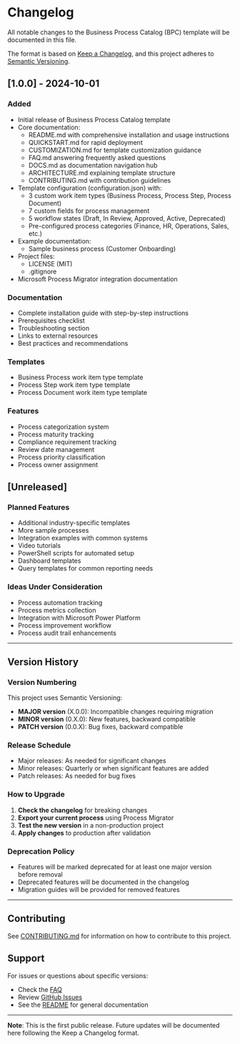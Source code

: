 # Changelog

All notable changes to the Business Process Catalog (BPC) template will be documented in this file.

The format is based on [Keep a Changelog](https://keepachangelog.com/en/1.0.0/),
and this project adheres to [Semantic Versioning](https://semver.org/spec/v2.0.0.html).

## [1.0.0] - 2024-10-01

### Added
- Initial release of Business Process Catalog template
- Core documentation:
  - README.md with comprehensive installation and usage instructions
  - QUICKSTART.md for rapid deployment
  - CUSTOMIZATION.md for template customization guidance
  - FAQ.md answering frequently asked questions
  - DOCS.md as documentation navigation hub
  - ARCHITECTURE.md explaining template structure
  - CONTRIBUTING.md with contribution guidelines
- Template configuration (configuration.json) with:
  - 3 custom work item types (Business Process, Process Step, Process Document)
  - 7 custom fields for process management
  - 5 workflow states (Draft, In Review, Approved, Active, Deprecated)
  - Pre-configured process categories (Finance, HR, Operations, Sales, etc.)
- Example documentation:
  - Sample business process (Customer Onboarding)
- Project files:
  - LICENSE (MIT)
  - .gitignore
- Microsoft Process Migrator integration documentation

### Documentation
- Complete installation guide with step-by-step instructions
- Prerequisites checklist
- Troubleshooting section
- Links to external resources
- Best practices and recommendations

### Templates
- Business Process work item type template
- Process Step work item type template
- Process Document work item type template

### Features
- Process categorization system
- Process maturity tracking
- Compliance requirement tracking
- Review date management
- Process priority classification
- Process owner assignment

## [Unreleased]

### Planned Features
- Additional industry-specific templates
- More sample processes
- Integration examples with common systems
- Video tutorials
- PowerShell scripts for automated setup
- Dashboard templates
- Query templates for common reporting needs

### Ideas Under Consideration
- Process automation tracking
- Process metrics collection
- Integration with Microsoft Power Platform
- Process improvement workflow
- Process audit trail enhancements

---

## Version History

### Version Numbering

This project uses Semantic Versioning:
- **MAJOR version** (X.0.0): Incompatible changes requiring migration
- **MINOR version** (0.X.0): New features, backward compatible
- **PATCH version** (0.0.X): Bug fixes, backward compatible

### Release Schedule

- Major releases: As needed for significant changes
- Minor releases: Quarterly or when significant features are added
- Patch releases: As needed for bug fixes

### How to Upgrade

1. **Check the changelog** for breaking changes
2. **Export your current process** using Process Migrator
3. **Test the new version** in a non-production project
4. **Apply changes** to production after validation

### Deprecation Policy

- Features will be marked deprecated for at least one major version before removal
- Deprecated features will be documented in the changelog
- Migration guides will be provided for removed features

---

## Contributing

See [CONTRIBUTING.md](CONTRIBUTING.md) for information on how to contribute to this project.

## Support

For issues or questions about specific versions:
- Check the [FAQ](FAQ.md)
- Review [GitHub Issues](https://github.com/MVPJuanBravo/BPC/issues)
- See the [README](README.md) for general documentation

---

**Note**: This is the first public release. Future updates will be documented here following the Keep a Changelog format.
